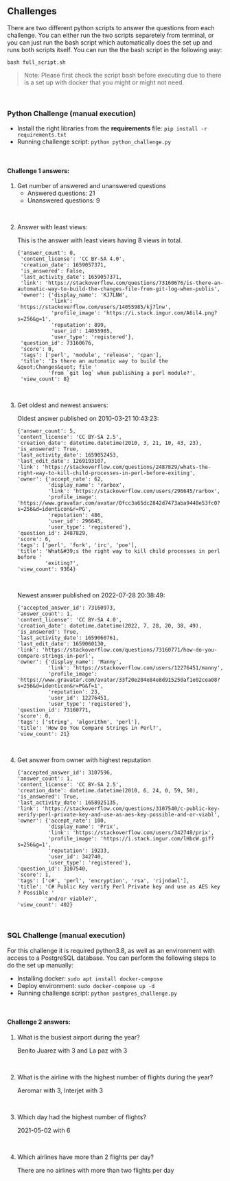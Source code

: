 ## Challenges
There are two different python scripts to answer the questions from each challenge. You can either run the two scripts separetely from terminal, or you can just run the bash script which automatically does the set up and runs both scripts itself. You can run the the bash script in the following way:

```
bash full_script.sh
```

> Note: Please first check the script bash before executing due to there is a set up with docker that you might or might not need.

<br>  

### Python Challenge (manual execution)
 - Install the right libraries from the **requirements** file: `pip install -r requirements.txt`
 - Running challenge script: `python python_challenge.py`

<br>  

#### Challenge 1 answers:
1. Get number of answered and unanswered questions
    - Answered questions: 21
    - Unanswered questions: 9
    
<br>  

2. Answer with least views:

    This is the answer with least views having 8 views in total.
    ```
    {'answer_count': 0,
     'content_license': 'CC BY-SA 4.0',
     'creation_date': 1659057371,
     'is_answered': False,
     'last_activity_date': 1659057371,
     'link': 'https://stackoverflow.com/questions/73160676/is-there-an-automatic-way-to-build-the-changes-file-from-git-log-when-publis',
     'owner': {'display_name': 'KJ7LNW',
               'link': 'https://stackoverflow.com/users/14055985/kj7lnw',
               'profile_image': 'https://i.stack.imgur.com/A6il4.png?s=256&g=1',
               'reputation': 899,
               'user_id': 14055985,
               'user_type': 'registered'},
     'question_id': 73160676,
     'score': 0,
     'tags': ['perl', 'module', 'release', 'cpan'],
     'title': 'Is there an automatic way to build the &quot;Changes&quot; file '
              'from `git log` when publishing a perl module?',
     'view_count': 8}
    ```
<br>  

3. Get oldest and newest answers:

    Oldest answer published on 2010-03-21 10:43:23:

    ```
    {'answer_count': 5,
    'content_license': 'CC BY-SA 2.5',
    'creation_date': datetime.datetime(2010, 3, 21, 10, 43, 23),
    'is_answered': True,
    'last_activity_date': 1659052453,
    'last_edit_date': 1269193107,
    'link': 'https://stackoverflow.com/questions/2487829/whats-the-right-way-to-kill-child-processes-in-perl-before-exiting',
    'owner': {'accept_rate': 62,
              'display_name': 'rarbox',
              'link': 'https://stackoverflow.com/users/296645/rarbox',
              'profile_image': 'https://www.gravatar.com/avatar/0fcc3a65dc2842d7473aba9448e53fc0?s=256&d=identicon&r=PG',
              'reputation': 486,
              'user_id': 296645,
              'user_type': 'registered'},
    'question_id': 2487829,
    'score': 6,
    'tags': ['perl', 'fork', 'irc', 'poe'],
    'title': 'What&#39;s the right way to kill child processes in perl before '
             'exiting?',
    'view_count': 9364}
    ```
    <br>  

    Newest answer published on 2022-07-28 20:38:49:

    ```
    {'accepted_answer_id': 73160973,
    'answer_count': 1,
    'content_license': 'CC BY-SA 4.0',
    'creation_date': datetime.datetime(2022, 7, 28, 20, 38, 49),
    'is_answered': True,
    'last_activity_date': 1659060761,
    'last_edit_date': 1659060130,
    'link': 'https://stackoverflow.com/questions/73160771/how-do-you-compare-strings-in-perl',
    'owner': {'display_name': 'Manny',
              'link': 'https://stackoverflow.com/users/12276451/manny',
              'profile_image': 'https://www.gravatar.com/avatar/33f20e204e84e8d915250af1e02cea08?s=256&d=identicon&r=PG&f=1',
              'reputation': 23,
              'user_id': 12276451,
              'user_type': 'registered'},
    'question_id': 73160771,
    'score': 0,
    'tags': ['string', 'algorithm', 'perl'],
    'title': 'How Do You Compare Strings in Perl?',
    'view_count': 21}
    ```
<br>  

4. Get answer from owner with highest reputation
    ```
    {'accepted_answer_id': 3107596,
    'answer_count': 1,
    'content_license': 'CC BY-SA 2.5',
    'creation_date': datetime.datetime(2010, 6, 24, 0, 59, 50),
    'is_answered': True,
    'last_activity_date': 1658925135,
    'link': 'https://stackoverflow.com/questions/3107540/c-public-key-verify-perl-private-key-and-use-as-aes-key-possible-and-or-viabl',
    'owner': {'accept_rate': 100,
              'display_name': 'Prix',
              'link': 'https://stackoverflow.com/users/342740/prix',
              'profile_image': 'https://i.stack.imgur.com/lHbcW.gif?s=256&g=1',
              'reputation': 19233,
              'user_id': 342740,
              'user_type': 'registered'},
    'question_id': 3107540,
    'score': 1,
    'tags': ['c#', 'perl', 'encryption', 'rsa', 'rijndael'],
    'title': 'C# Public Key verify Perl Private key and use as AES key ? Possible '
             'and/or viable?',
    'view_count': 402}
    ```

<br>  

### SQL Challenge (manual execution)
For this challenge it is required python3.8, as well as an environment with access to a PostgreSQL database. You can perform the following steps to do the set up manually:

- Installing docker: `sudo apt install docker-compose`
- Deploy environment: `sudo docker-compose up -d`
- Running challenge script: `python postgres_challenge.py`

<br>  

#### Challenge 2 answers:
1. What is the busiest airport during the year?
    
    Benito Juarez with 3 and La paz with 3

<br>  

2. What is the airline with the highest number of flights during the year?
    
    Aeromar with 3, Interjet with 3

<br>  

3. Which day had the highest number of flights?

    2021-05-02 with 6

<br>  

4. Which airlines have more than 2 flights per day?

    There are no airlines with more than two flights per day
